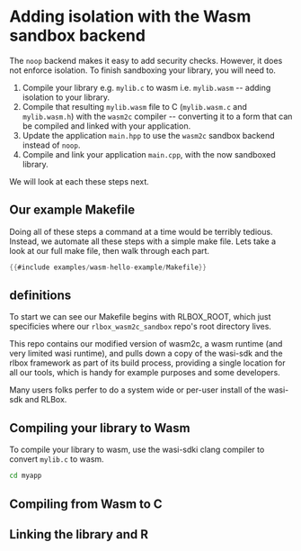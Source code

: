 # Adding isolation with the Wasm sandbox backend

The `noop` backend makes it easy to add security checks. However, it does not enforce
isolation. To finish sandboxing your library, you will need to.

1. Compile your library e.g. `mylib.c` to wasm i.e. `mylib.wasm` -- adding
   isolation to your library.
2. Compile that resulting `mylib.wasm` file to C (`mylib.wasm.c` and `mylib.wasm.h`)
   with the `wasm2c` compiler -- converting it to a form that can be compiled and
   linked with your application.
3. Update the application `main.hpp` to use the `wasm2c` sandbox backend instead
   of `noop`.
4. Compile and link your application `main.cpp`, with the now sandboxed library.

We will look at each these steps next.


## Our example Makefile

Doing all of these steps a command at a time would be terribly tedious. Instead,
we automate all these steps with a simple make file. Lets take a look at
our full make file, then walk through each part.

```c
{{#include examples/wasm-hello-example/Makefile}}
```

## definitions

To start we can see our Makefile begins with RLBOX_ROOT, which just specificies
where our `rlbox_wasm2c_sandbox` repo's root directory lives. 

This repo contains
our modified version of wasm2c, a wasm runtime (and very limited wasi runtime),
and pulls down a copy of the wasi-sdk and the rlbox framework as part of its
build process, providing a single location for all our tools, which is handy
for example purposes and some developers.

Many users folks perfer to do a system wide or per-user install of the wasi-sdk
and RLBox. 

















## Compiling your library to Wasm

To compile your library to wasm, use the wasi-sdki clang compiler to
convert `mylib.c` to wasm.

```bash
cd myapp
```










## Compiling from Wasm to C

## Linking the library and R



